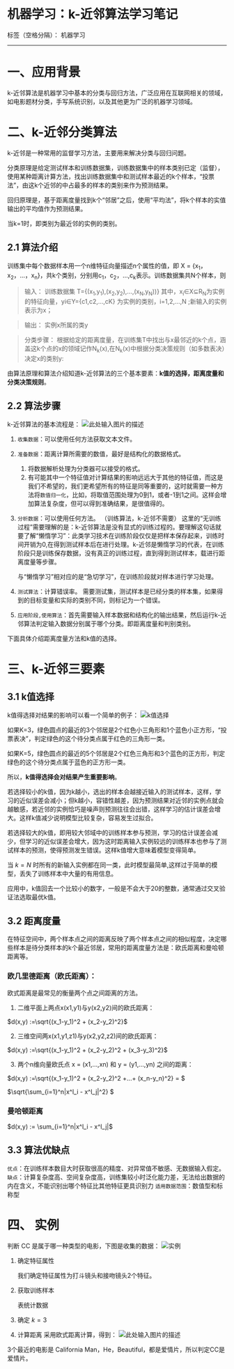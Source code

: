 ﻿# 机器学习：k-近邻算法学习笔记

标签（空格分隔）： 机器学习

---

# 一、应用背景

k-近邻算法是机器学习中基本的分类与回归方法，广泛应用在互联网相关的领域，如电影题材分类，手写系统识别，以及其他更为广泛的机器学习领域。



# 二、k-近邻分类算法
k-近邻是一种常用的监督学习方法，主要用来解决分类与回归问题。

分类原理是给定测试样本和训练数据集，训练数据集中的样本类别已定（监督），使用某种距离计算方法，找出训练数据集中和测试样本最近的k个样本，“投票法”，由这k个近邻的中占最多的样本的类别来作为预测结果。

回归原理是，基于距离度量找到k个“邻居”之后，使用“平均法”，将k个样本的实值输出的平均值作为预测结果。

当k=1时，即类别为最近邻的实例的类别。


## 2.1 算法介绍

训练集中每个数据样本用一个n维特征向量描述n个属性的值，即 X = {x<sub>1</sub>，x<sub>2</sub>，...，x<sub>n</sub>}，共k个类别，分别用c<sub>1</sub>，c<sub>2</sub>，...,c<sub>k</sub>表示。训练数据集共N个样本，则
> 输入：
训练数据集 T={(x<sub>1</sub>,y<sub>1</sub>),(x<sub>2</sub>,y<sub>2</sub>),…,(x<sub>N</sub>,y<sub>N</sub>))} 
其中，x<sub>i</sub>∈X⊆R<sub>N</sub>为实例的特征向量，yi∈Y={c1,c2,…,cK} 为实例的类别，i=1,2,…,N ;新输入的实例表示为x；

> 输出：
 实例x所属的类y 

> 分类步骤：
根据给定的距离度量，在训练集T中找出与x最邻近的k个点，涵盖这k个点的x的领域记作N<sub>k</sub>(x),在N<sub>k</sub>(x)中根据分类决策规则（如多数表决）决定x的类别y: 

由算法原理和算法介绍知道k-近邻算法的三个基本要素：**k值的选择，距离度量和分类决策规则**。

## 2.2 算法步骤 

k-近邻算法的基本流程是：
![此处输入图片的描述][1]


1. `收集数据`：可以使用任何方法获取文本文件。 

2. `准备数据`：距离计算所需要的数值，最好是结构化的数据格式。
    1. 将数据解析处理为分类器可以接受的格式。
    2. 有可能其中一个特征值对计算结果的影响远远大于其他的特征值，而这是我们不希望的，我们更希望所有的特征是同等重要的，这时就需要一种方法将`数值归一化`，比如，将取值范围处理为0到1，或者-1到1之间。这样会增加算法复杂度，但可以得到准确结果，是很值得的。

3. `分析数据`：可以使用任何方法。 （训练算法，k-近邻不需要）
    这里的“无训练过程”需要理解的是：k-近邻算法是没有显式的训练过程的。要理解这句话就要了解“懒惰学习”：此类学习技术在训练阶段仅仅是把样本保存起来，训练时间开销为0,在得到测试样本后在进行处理。k-近邻是懒惰学习的代表，在训练阶段只是训练保存数据，没有真正的训练过程，直到得到测试样本，载进行距离度量等步骤。

    与“懒惰学习”相对应的是“急切学习”，在训练阶段就对样本进行学习处理。
    
4. `测试算法`：计算错误率。 
需要测试集，测试样本是已经分类的样本集，如果得到的目标变量和实际的类别不同，则标记为一个错误。

5. `应用阶段,使用算法`：首先需要输入样本数据和结构化的输出结果，然后运行k-近邻算法判定输入数据分别属于哪个分类。即距离度量和判别类别。

下面具体介绍距离度量方法和k值的选择。

# 三、k-近邻三要素

## 3.1 k值选择
k值得选择对结果的影响可以看一个简单的例子：
![k值选择][2]

如果K=3，绿色圆点的最近的3个邻居是2个红色小三角形和1个蓝色小正方形，“投票表决”，判定绿色的这个待分类点属于红色的三角形一类。

如果K=5，绿色圆点的最近的5个邻居是2个红色三角形和3个蓝色的正方形，判定绿色的这个待分类点属于蓝色的正方形一类。

所以，**k值得选择会对结果产生重要影响**。

若选择较小的k值，因为k越小，选出的样本会越接近输入的测试样本，这样，学习的近似误差会减小；但k越小，容错性越差，因为预测结果对近邻的实例点就会越敏感，若近邻的实例恰巧是噪声则预测往往会出错，这样学习的估计误差会增大。这样k值减少说明模型比较复杂，容易发生过拟合。

若选择较大的k值，即用较大邻域中的训练样本参与预测，学习的估计误差会减少，但学习的近似误差会增大，因为这时距离输入实例较远的训练样本也参与了测试样本的预测，使得预测发生错误。这样k值增大意味着模型变得简单。

当 $k=N$ 时所有的新输入实例都在同一类，此时模型最简单,这样过于简单的模型，丢失了训练样本中大量的有用信息。

应用中，k值回去一个比较小的数字，一般是不会大于20的整数，通常通过交叉验证法选取最优k值。

## 3.2 距离度量
在特征空间中，两个样本点之间的距离反映了两个样本点之间的相似程度，决定哪些样本是待分类样本的k个最近邻居，常用的距离度量方法是：欧氏距离和曼哈顿距离等。

### 欧几里德距离（欧氏距离）： 
欧式距离是最常见的衡量两个点之间距离的方法。

1. 二维平面上两点x(x1,y1)与y(x2,y2)间的欧氏距离：

$d(x,y) :=\sqrt{(x_1-y_1)^2 + (x_2-y_2)^2}$

2. 三维空间两x(x1,y1,z1)与y(x2,y2,z2)间的欧氏距离：

$d(x,y) :=\sqrt{(x_1-y_1)^2 + (x_2-y_2)^2 + (x_3-y_3)^2}$

3. 两个n维向量欧氏点 x = (x1,...,xn) 和 y = (y1,...,yn) 之间的距离：

$d(x,y) :=\sqrt{(x_1-y_1)^2 + (x_2-y_2)^2 +...+ (x_n-y_n)^2} = $

$\sqrt{\sum_{i=1}^n|x^l_i - x^l_j|^2} $


### 曼哈顿距离

$d(x,y) := \sum_{i=1}^n|x^l_i - x^l_j|$


## 3.3 算法优缺点
`优点`：在训练样本数目大时获取很高的精度、对异常值不敏感、无数据输入假定。
`缺点`：计算复杂度高、空间复杂度高，训练集较小时泛化能力差，无法给出数据的内在含义，不能识别出哪个特征比其他特征更具识别力
`适用数据范围`：数值型和标称型

# 四、 实例
判断 CC 是属于哪一种类型的电影，下图是收集的数据：
![实例][3]

1. 确定特征属性

   我们确定特征属性为打斗镜头和接吻镜头2个特征。

2. 获取训练样本

    表统计数据

3. 确定 $k=3$
4. 计算距离
采用欧式距离计算，得到：
![此处输入图片的描述][4]

3个最近的电影是 California Man，He，Beautiful，都是爱情片，所以判定CC是爱情片。

  [1]: http://omxy7x542.bkt.clouddn.com/17-12-7/38044178.jpg
  [2]: http://omxy7x542.bkt.clouddn.com/17-12-7/66344788.jpg
  [3]: http://omxy7x542.bkt.clouddn.com/17-12-7/18743437.jpg
  [4]: http://omxy7x542.bkt.clouddn.com/17-12-7/75173719.jpg